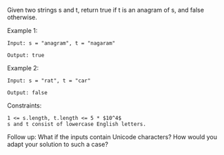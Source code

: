Given two strings s and t, return true if t is an anagram of s, and false otherwise.

 
Example 1:

    Input: s = "anagram", t = "nagaram"

    Output: true

Example 2:

    Input: s = "rat", t = "car"

    Output: false

 

Constraints:

    1 <= s.length, t.length <= 5 * $10^4$
    s and t consist of lowercase English letters.


Follow up: What if the inputs contain Unicode characters? How would you adapt your solution to such a case?

